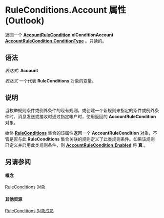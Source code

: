 
# RuleConditions.Account 属性 (Outlook)

返回一个 **[AccountRuleCondition](1b746449-1357-36c2-5081-392ea85fb71e.md)** **olConditionAccount** **[AccountRuleCondition.ConditionType](eba3dcb0-15fe-350a-f7a2-e90780122347.md)** 。只读的。


## 语法

 _表达式_. **Account**

 _表达式_ 一个代表 **RuleConditions** 对象的变量。


## 说明

当枚举规则条件或例外条件的现有规则，或创建一个新规则来指定的条件或例外条件时，消息发送或接收时通过指定帐户时，使用返回的 **AccountRuleCondition** 对象。

始终 **[RuleConditions](e8e9a05a-b36b-add2-b294-8cdc5a97e119.md)** 集合的该属性返回一个 **AccountRuleCondition** 对象，不管是否与此 **RuleConditions** 集合关联的规则定义了此类规则条件。如果该规则已定义并启用此类规则条件，则 **[AccountRuleCondition.Enabled](834b45ee-f140-7e02-47ea-00e68ae6580c.md)** 将 **真** 。


## 另请参阅


#### 概念


[RuleConditions 对象](e8e9a05a-b36b-add2-b294-8cdc5a97e119.md)
#### 其他资源


[RuleConditions 对象成员](b2af6ebf-f9f8-8106-20a3-1725c3b78174.md)